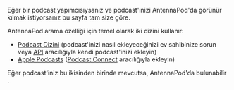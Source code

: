 Eğer bir podcast yapımcısıysanız ve podcast'inizi AntennaPod'da görünür kılmak istiyorsanız bu sayfa tam size göre.

AntennaPod arama özelliği için temel olarak iki dizini kullanır:

* [Podcast Dizini](https://podcastindex.org/) (podcast'inizi nasıl ekleyeceğinizi ev sahibinize sorun veya [API](https://podcastindex-org.github.io/docs-api/#get-/add/byfeedurl) aracılığıyla kendi podcast'inizi ekleyin)
* [Apple Podcasts](https://podcasts.apple.com) ([Podcast Connect](https://podcastsconnect.apple.com/) aracılığıyla ekleyin)

Eğer podcast'iniz bu ikisinden birinde mevcutsa, AntennaPod'da bulunabilir .
